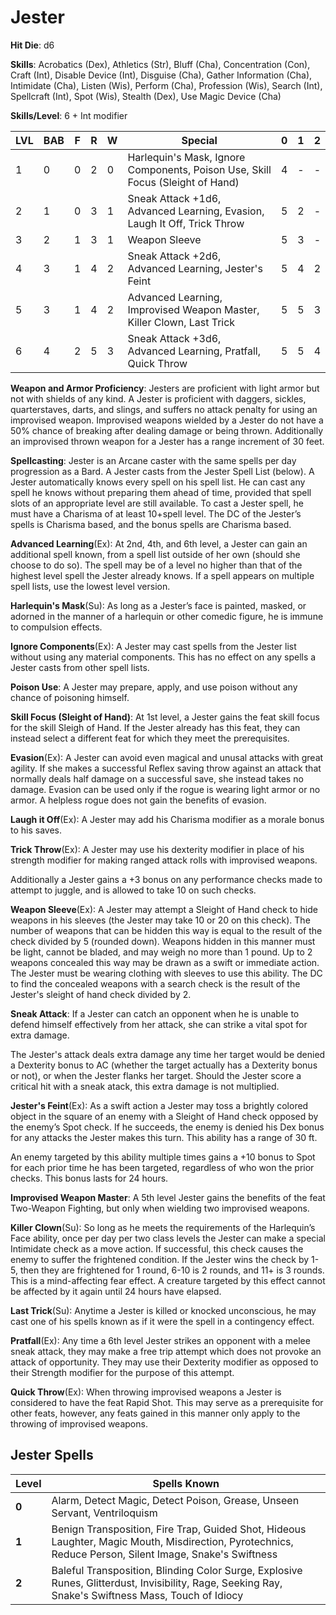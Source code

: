 # Jester

**Hit Die**: d6

**Skills**: Acrobatics (Dex), Athletics (Str), Bluff (Cha), Concentration (Con), Craft (Int), Disable Device (Int), Disguise (Cha), Gather Information (Cha), Intimidate (Cha), Listen (Wis), Perform (Cha), Profession (Wis), Search (Int), Spellcraft (Int), Spot (Wis), Stealth (Dex), Use Magic Device (Cha)

**Skills/Level**: 6 + Int modifier

LVL | BAB | F | R | W | Special | 0 | 1 | 2
--- | --- | - | - | - | ------- | - | - | -
1   | 0   | 0 | 2 | 0 | Harlequin's Mask, Ignore Components, Poison Use, Skill Focus (Sleight of Hand) | 4 |  -  |  -  
2   | 1   | 0 | 3 | 1 | Sneak Attack +1d6, Advanced Learning, Evasion, Laugh It Off, Trick Throw | 5 | 2 |  -  
3   | 2   | 1 | 3 | 1 | Weapon Sleeve | 5 | 3 | -
4   | 3   | 1 | 4 | 2 | Sneak Attack +2d6, Advanced Learning, Jester's Feint | 5 | 4 | 2
5   | 3   | 1 | 4 | 2 | Advanced Learning, Improvised Weapon Master, Killer Clown, Last Trick | 5 | 5 | 3
6   | 4   | 2 | 5 | 3 | Sneak Attack +3d6, Advanced Learning, Pratfall, Quick Throw | 5 | 5 | 4

**Weapon and Armor Proficiency**: Jesters are proficient with light armor but not with shields of any kind. A Jester is proficient with daggers, sickles, quarterstaves, darts, and slings, and suffers no attack penalty for using an improvised weapon. Improvised weapons wielded by a Jester do not have a 50% chance of breaking after dealing damage or being thrown. Additionally an improvised thrown weapon for a Jester has a range increment of 30 feet.

**Spellcasting**: Jester is an Arcane caster with the same spells per day progression as a Bard. A Jester casts from the Jester Spell List (below). A Jester automatically knows every spell on his spell list. He can cast any spell he knows without preparing them ahead of time, provided that spell slots of an appropriate level are still available. To cast a Jester spell, he must have a Charisma of at least 10+spell level. The DC of the Jester’s spells is Charisma based, and the bonus spells are Charisma based.

**Advanced Learning**(Ex): At 2nd, 4th, and 6th level, a Jester can gain an additional spell known, from a spell list outside of her own (should she choose to do so). The spell may be of a level no higher than that of the highest level spell the Jester already knows. If a spell appears on multiple spell lists, use the lowest level version.

**Harlequin's Mask**(Su): As long as a Jester’s face is painted, masked, or adorned in the manner of a harlequin or other comedic figure, he is immune to compulsion effects.

**Ignore Components**(Ex): A Jester may cast spells from the Jester list without using any material components. This has no effect on any spells a Jester casts from other spell lists.

**Poison Use**: A Jester may prepare, apply, and use poison without any chance of poisoning himself.

**Skill Focus (Sleight of Hand)**: At 1st level, a Jester gains the feat skill focus for the skill Sleigh of Hand. If the Jester already has this feat, they can instead select a different feat for which they meet the prerequisites.

**Evasion**(Ex): A Jester can avoid even magical and unusal attacks with great agility. If she makes a successful Reflex saving throw against an attack that normally deals half damage on a successful save, she instead takes no damage. Evasion can be used only if the rogue is wearing light armor or no armor. A helpless rogue does not gain the benefits of evasion.

**Laugh it Off**(Ex): A Jester may add his Charisma modifier as a morale bonus to his saves.

**Trick Throw**(Ex): A Jester may use his dexterity modifier in place of his strength modifier for making ranged attack rolls with improvised weapons.

Additionally a Jester gains a +3 bonus on any performance checks made to attempt to juggle, and is allowed to take 10 on such checks.

**Weapon Sleeve**(Ex): A Jester may attempt a Sleight of Hand check to hide weapons in his sleeves (the Jester may take 10 or 20 on this check). The number of weapons that can be hidden this way is equal to the result of the check divided by 5 (rounded down). Weapons hidden in this manner must be light, cannot be bladed, and may weigh no more than 1 pound. Up to 2 weapons concealed this way may be drawn as a swift or immediate action. The Jester must be wearing clothing with sleeves to use this ability. The DC to find the concealed weapons with a search check is the result of the Jester's sleight of hand check divided by 2.

**Sneak Attack**: If a Jester can catch an opponent when he is unable to defend himself effectively from her attack, she can strike a vital spot for extra damage. 

The Jester's attack deals extra damage any time her target would be denied a Dexterity bonus to AC (whether the target actually has a Dexterity bonus or not), or when the Jester flanks her target. Should the Jester score a critical hit with a sneak atack, this extra damage is not multiplied. 

**Jester's Feint**(Ex): As a swift action a Jester may toss a brightly colored object in the square of an enemy with a Sleight of Hand check opposed by the enemy’s Spot check. If he succeeds, the enemy is denied his Dex bonus for any attacks the Jester makes this turn. This ability has a range of 30 ft.

An enemy targeted by this ability multiple times gains a +10 bonus to Spot for each prior time he has been targeted, regardless of who won the prior checks. This bonus lasts for 24 hours.

**Improvised Weapon Master**: A 5th level Jester gains the benefits of the feat Two-Weapon Fighting, but only when wielding two improvised weapons.

**Killer Clown**(Su): So long as he meets the requirements of the Harlequin’s Face ability, once per day per two class levels the Jester can make a special Intimidate check as a move action. If successful, this check causes the enemy to suffer the frightened condition. If the Jester wins the check by 1-5, then they are frightened for 1 round, 6-10 is 2 rounds, and 11+ is 3 rounds. This is a mind-affecting fear effect. A creature targeted by this effect cannot be affected by it again until 24 hours have elapsed.

**Last Trick**(Su): Anytime a Jester is killed or knocked unconscious, he may cast one of his spells known as if it were the spell in a contingency effect.

**Pratfall**(Ex): Any time a 6th level Jester strikes an opponent with a melee sneak attack, they may make a free trip attempt which does not provoke an attack of opportunity. They may use their Dexterity modifier as opposed to their Strength modifier for the purpose of this attempt.

**Quick Throw**(Ex): When throwing improvised weapons a Jester is considered to have the feat Rapid Shot. This may serve as a prerequisite for other feats, however, any feats gained in this manner only apply to the throwing of improvised weapons.

## Jester Spells

Level | Spells Known
----- | ------------
**0** | Alarm, Detect Magic, Detect Poison, Grease, Unseen Servant, Ventriloquism
**1** | Benign Transposition, Fire Trap, Guided Shot, Hideous Laughter, Magic Mouth, Misdirection, Pyrotechnics, Reduce Person, Silent Image, Snake's Swiftness
**2** | Baleful Transposition, Blinding Color Surge, Explosive Runes, Glitterdust, Invisibility, Rage, Seeking Ray, Snake's Swiftness Mass, Touch of Idiocy